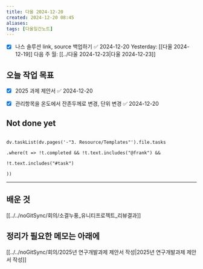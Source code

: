 ```yaml
---
title: 다울 2024-12-20
created: 2024-12-20 08:45
aliases: 
tags: [다울일간노트]
---
```

- [x] 나스 솔루션 link, source 백업하기 ✅ 2024-12-20
Yesterday: [[다울 2024-12-19]]
다음 주 월: [[../다울 2024-12-23|다울 2024-12-23]]


## 오늘 작업 목표
- [x] 2025 과제 제안서 ✅ 2024-12-20
- [x] 관리항목을 온도에서 잔존두께로 변경, 단위 변경 ✅ 2024-12-20


## Not done yet

```dataviewjs

dv.taskList(dv.pages('-"3. Resource/Templates"').file.tasks

.where(t => !t.completed && !t.text.includes("@frank") &&

!t.text.includes("#task")

))

```

---

## 배운 것

[[../../noGitSync/회의/소결누풍_유니티프로젝트_리뷰결과]]


## 정리가 필요한 메모는 아래에

[[../../noGitSync/회의/2025년 연구개발과제 제안서 작성|2025년 연구개발과제 제안서 작성]]

